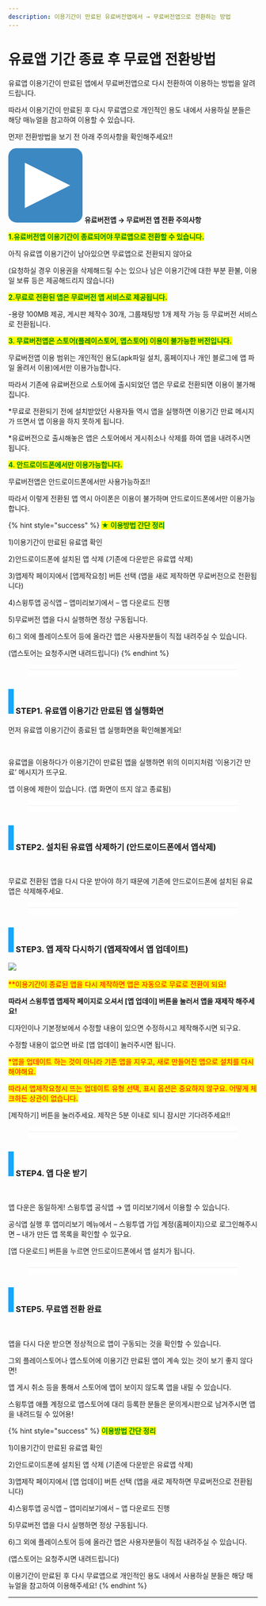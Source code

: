 ```yaml
---
description: 이용기간이 만료된 유료버전앱에서 → 무료버전앱으로 전환하는 방법
---
```


# 유료앱 기간 종료 후 무료앱 전환방법

유료앱 이용기간이 만료된 앱에서 무료버전앱으로 다시 전환하여 이용하는 방법을 알려드립니다.&#x20;

따라서 이용기간이 만료된 후 다시 무료앱으로 개인적인 용도 내에서 사용하실 분들은 해당 매뉴얼을 참고하여 이용할 수 있습니다.

먼저! 전환방법을 보기 전 아래 주의사항을 확인해주세요!!



<img src="../../.gitbook/assets/image (5).png" alt="" data-size="line"> **유료버전앱 → 무료버전 앱 전환 주의사항**

<mark style="color:green;">**1.유료버전앱 이용기간이 종료되어야 무료앱으로 전환할 수 있습니다.**</mark>

아직 유료앱 이용기간이 남아있으면 무료앱으로 전환되지 않아요

(요청하실 경우 이용권을 삭제해드릴 수는 있으나 남은 이용기간에 대한 부분 환불, 이용일 보류 등은 제공해드리지 않습니다)

<mark style="color:green;">**2.무료로 전환된 앱은 무료버전 앱 서비스로 제공됩니다.**</mark>

\-용량 100MB 제공, 게시판 제작수 30개, 그룹채팅방 1개 제작 가능 등 무료버전 서비스로 전환됩니다.

<mark style="color:green;">**3. 무료버전앱은 스토어(플레이스토어, 앱스토어) 이용이 불가능한 버전입니다.**</mark>

무료버전앱 이용 범위는 개인적인 용도(apk파일 설치, 홈페이지나 개인 블로그에 앱 파일 올려서 이용)에서만 이용가능합니다.

따라서 기존에 유료버전으로 스토어에 출시되었던 앱은 무료로 전환되면 이용이 불가해집니다.

\*무료로 전환되기 전에 설치받았던 사용자들 역시 앱을 실행하면 이용기간 만료 메시지가 뜨면서 앱 이용을 하지 못하게 됩니다.

\*유료버전으로 출시해놓은 앱은 스토어에서 게시취소나 삭제를 하여 앱을 내려주시면 됩니다.

<mark style="color:green;">**4. 안드로이드폰에서만 이용가능합니다.**</mark>

무료버전앱은 안드로이드폰에서만 사용가능하죠!!

따라서 이렇게 전환된 앱 역시 아이폰은 이용이 불가하며 안드로이드폰에서만 이용가능합니다.



{% hint style="success" %}
<mark style="color:green;">**★ 이용방법 간단 정리**</mark>

1\)이용기간이 만료된 유료앱 확인

2\)안드로이드폰에 설치된 앱 삭제 (기존에 다운받은 유료앱 삭제)

3\)앱제작 페이지에서 \[앱제작요청] 버튼 선택 (앱을 새로 제작하면 무료버전으로 전환됩니다)

4\)스윙투앱 공식앱 – 앱미리보기에서 – 앱 다운로드 진행

5\)무료버전 앱을 다시 실행하면 정상 구동됩니다.

6\)그 외에 플레이스토어 등에 올라간 앱은 사용자분들이 직접 내려주실 수 있습니다.

(앱스토어는 요청주시면 내려드립니다)
{% endhint %}

<figure><img src="../../.gitbook/assets/구분선 (1) (1).PNG" alt=""><figcaption></figcaption></figure>

### ![](<../../.gitbook/assets/image (2) (1).png>) STEP1. 유료앱 이용기간 만료된 앱 실행화면

먼저 유료앱 이용기간이 종료된 앱 실행화면을 확인해볼게요!

<div align="left">

<img src="https://wp.swing2app.co.kr/wp-content/uploads/2020/05/1.jpg" alt="">

</div>

유료앱을 이용하다가 이용기간이 만료된 앱을 실행하면 위의 이미지처럼 ‘이용기간 만료’ 메시지가 뜨구요.

앱 이용에 제한이 있습니다. (앱 화면이 뜨지 않고 종료됨)

<figure><img src="../../.gitbook/assets/구분선 (1) (1).PNG" alt=""><figcaption></figcaption></figure>

### ![](<../../.gitbook/assets/image (2) (1).png>) **STEP2.** **설치된 유료앱 삭제하기 (안드로이드폰에서 앱삭제)**

<div align="left">

<img src="https://wp.swing2app.co.kr/wp-content/uploads/2020/05/3.jpg" alt="">

</div>

무료로 전환된 앱을 다시 다운 받아야 하기 때문에 기존에 안드로이드폰에 설치된 유료앱은 삭제해주세요.

<figure><img src="../../.gitbook/assets/구분선 (1) (1).PNG" alt=""><figcaption></figcaption></figure>

### ![](<../../.gitbook/assets/image (2) (1).png>) **STEP3.** **앱 제작 다시하기 (앱제작에서 앱 업데이트)**

![](https://wp.swing2app.co.kr/wp-content/uploads/2020/05/%EB%AC%B4%EB%A3%8C%EC%95%B1%EC%A0%84%ED%99%983.png)

<mark style="color:red;">\*\*이용기간이 종료된 앱을 다시 제작하면 앱은 자동으로 무료로 전환이 되요!</mark>

**따라서 스윙투앱 앱제작 페이지로 오셔서 \[앱 업데이] 버튼을 눌러서 앱을 재제작 해주세요!**

디자인이나 기본정보에서 수정할 내용이 있으면 수정하시고 제작해주시면 되구요.

수정할 내용이 없으면 바로 \[앱 업데이] 눌러주시면 됩니다.

<mark style="color:red;">\*앱을 업데이트 하는 것이 아니라 기존 앱을 지우고, 새로 만들어진 앱으로 설치를 다시 해야해요.</mark>

<mark style="color:red;">따라서 앱제작요청시 뜨는 업데이트 유형 선택, 표시 옵션은 중요하지 않구요. 어떻게 체크하든 상관이 없습니다.</mark>

\[제작하기] 버튼을 눌러주세요. 제작은 5분 이내로 되니 잠시만 기다려주세요!!



<figure><img src="../../.gitbook/assets/구분선 (1) (1).PNG" alt=""><figcaption></figcaption></figure>

### ![](<../../.gitbook/assets/image (2) (1).png>) **STEP4. 앱 다운 받기**

<div align="left">

<img src="https://wp.swing2app.co.kr/wp-content/uploads/2020/05/4.jpg" alt="">

</div>

앱 다운은 동일하게! 스윙투앱 공식앱 → 앱 미리보기에서 이용할 수 있습니다.

공식앱 실행 후 앱미리보기 메뉴에서 – 스윙투앱 가입 계정(홈페이지)으로 로그인해주시면 – 내가 만든 앱 목록을 확인할 수 있구요.

\[앱 다운로드] 버튼을 누르면 안드로이드폰에서 앱 설치가 됩니다.

<figure><img src="../../.gitbook/assets/구분선 (1) (1).PNG" alt=""><figcaption></figcaption></figure>

### ![](<../../.gitbook/assets/image (2) (1).png>) **STEP5. 무료앱 전환 완료**

<div align="left">

<img src="https://wp.swing2app.co.kr/wp-content/uploads/2020/05/2.jpg" alt="">

</div>

앱을 다시 다운 받으면 정상적으로 앱이 구동되는 것을 확인할 수 있습니다.

그외 플레이스토어나 앱스토어에 이용기간 만료된 앱이 계속 있는 것이 보기 좋지 않다면!

앱 게시 취소 등을 통해서 스토어에 앱이 보이지 않도록 앱을 내릴 수 있습니다.

스윙투앱 애플 계정으로 앱스토어에 대리 등록한 분들은 문의게시판으로 남겨주시면 앱을 내려드릴 수 있어용!

{% hint style="success" %}
<mark style="color:green;">**이용방법 간단 정리**</mark>

1\)이용기간이 만료된 유료앱 확인

2\)안드로이드폰에 설치된 앱 삭제 (기존에 다운받은 유료앱 삭제)

3\)앱제작 페이지에서 \[앱 업데이] 버튼 선택 (앱을 새로 제작하면 무료버전으로 전환됩니다)

4\)스윙투앱 공식앱 – 앱미리보기에서 – 앱 다운로드 진행

5\)무료버전 앱을 다시 실행하면 정상 구동됩니다.

6\)그 외에 플레이스토어 등에 올라간 앱은 사용자분들이 직접 내려주실 수 있습니다.

(앱스토어는 요청주시면 내려드립니다)

이용기간이 만료된 후 다시 무료앱으로 개인적인 용도 내에서 사용하실 분들은 해당 매뉴얼을 참고하여 이용해주세요!
{% endhint %}

***
